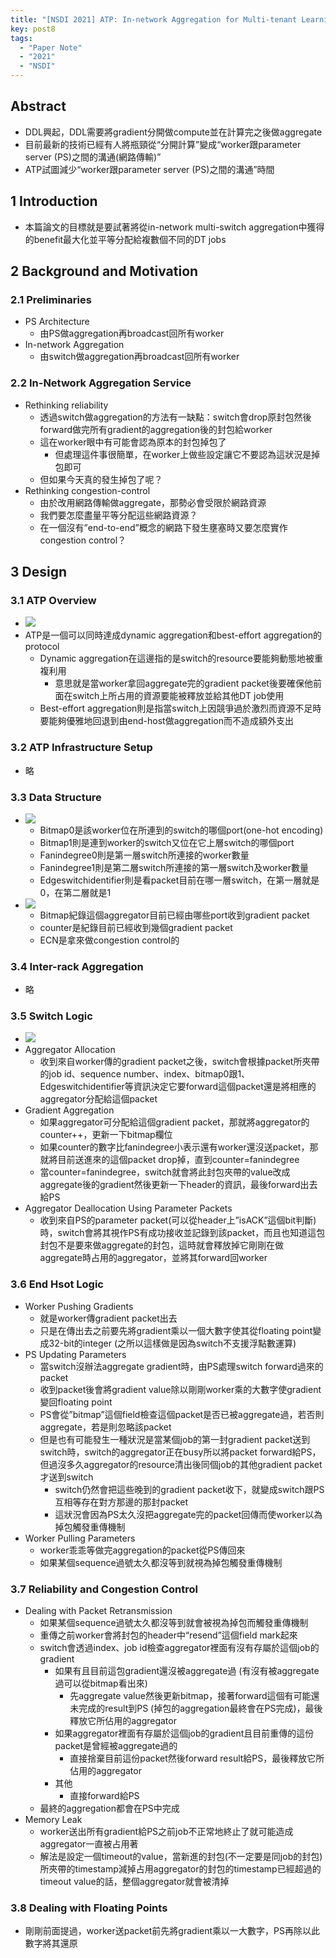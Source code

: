 ```yaml
---
title: "[NSDI 2021] ATP: In-network Aggregation for Multi-tenant Learning"
key: post8
tags:
  - "Paper Note"
  - "2021"
  - "NSDI"
---
```

<!--more-->
## Abstract

- DDL興起，DDL需要將gradient分開做compute並在計算完之後做aggregate
- 目前最新的技術已經有人將瓶頸從“分開計算”變成“worker跟parameter server (PS)之間的溝通(網路傳輸)”
- ATP試圖減少“worker跟parameter server (PS)之間的溝通”時間

## 1 Introduction

- 本篇論文的目標就是要試著將從in-network multi-switch aggregation中獲得的benefit最大化並平等分配給複數個不同的DT jobs

## 2 Background and Motivation

### 2.1 Preliminaries

- PS Architecture
    - 由PS做aggregation再broadcast回所有worker
- In-network Aggregation
    - 由switch做aggregation再broadcast回所有worker

### 2.2 In-Network Aggregation Service

- Rethinking reliability
    - 透過switch做aggregation的方法有一缺點：switch會drop原封包然後forward做完所有gradient的aggregation後的封包給worker
    - 這在worker眼中有可能會認為原本的封包掉包了
        - 但處理這件事很簡單，在worker上做些設定讓它不要認為這狀況是掉包即可
    - 但如果今天真的發生掉包了呢？
- Rethinking congestion-control
    - 由於改用網路傳輸做aggregate，那勢必會受限於網路資源
    - 我們要怎麼盡量平等分配這些網路資源？
    - 在一個沒有”end-to-end”概念的網路下發生壅塞時又要怎麼實作congestion  control？

## 3 Design

### 3.1 ATP Overview

- ![](https://i.imgur.com/srgprsg.png)
- ATP是一個可以同時達成dynamic aggregation和best-effort aggregation的protocol
    - Dynamic aggregation在這邊指的是switch的resource要能夠動態地被重複利用
        - 意思就是當worker拿回aggregate完的gradient packet後要確保他前面在switch上所占用的資源要能被釋放並給其他DT job使用
    - Best-effort aggregation則是指當switch上因競爭過於激烈而資源不足時要能夠優雅地回退到由end-host做aggregation而不造成額外支出

### 3.2 ATP Infrastructure Setup

- 略

### 3.3 Data Structure

- ![](https://i.imgur.com/fH7ciah.png)
    - Bitmap0是該worker位在所連到的switch的哪個port(one-hot encoding)
    - Bitmap1則是連到worker的switch又位在它上層switch的哪個port
    - Fanindegree0則是第一層switch所連接的worker數量
    - Fanindegree1則是第二層switch所連接的第一層switch及worker數量
    - Edgeswitchidentifier則是看packet目前在哪一層switch，在第一層就是0，在第二層就是1
- ![](https://i.imgur.com/Qc3GuzM.png)
    - Bitmap紀錄這個aggregator目前已經由哪些port收到gradient packet
    - counter是紀錄目前已經收到幾個gradient packet
    - ECN是拿來做congestion control的

### 3.4 Inter-rack Aggregation

- 略

### 3.5 Switch Logic

- ![](https://i.imgur.com/oghUSkl.png)
- Aggregator Allocation
    - 收到來自worker傳的gradient packet之後，switch會根據packet所夾帶的job id、sequence number、index、bitmap0跟1、Edgeswitchidentifier等資訊決定它要forward這個packet還是將相應的aggregator分配給這個packet
- Gradient Aggregation
    - 如果aggregator可分配給這個gradient packet，那就將aggregator的counter++，更新一下bitmap欄位
    - 如果counter的數字比fanindegree小表示還有worker還沒送packet，那就將目前送進來的這個packet drop掉，直到counter=fanindegree
    - 當counter=fanindegree，switch就會將此封包夾帶的value改成aggregate後的gradient然後更新一下header的資訊，最後forward出去給PS
- Aggregator Deallocation Using Parameter Packets
    - 收到來自PS的parameter packet(可以從header上”isACK”這個bit判斷)時，switch會將其視作PS有成功接收並記錄到該packet，而且也知道這包封包不是要來做aggregate的封包，這時就會釋放掉它剛剛在做aggregate時占用的aggregator，並將其forward回worker

### 3.6 End Hsot Logic

- Worker Pushing Gradients
    - 就是worker傳gradient packet出去
    - 只是在傳出去之前要先將gradient乘以一個大數字使其從floating point變成32-bit的integer (之所以這樣做是因為switch不支援浮點數運算)
- PS Updating Parameters
    - 當switch沒辦法aggregate gradient時，由PS處理switch forward過來的packet
    - 收到packet後會將gradient value除以剛剛worker乘的大數字使gradient變回floating point
    - PS會從”bitmap”這個field檢查這個packet是否已被aggregate過，若否則aggregate，若是則忽略該packet
    - 但是也有可能發生一種狀況是當某個job的第一封gradient packet送到switch時，switch的aggregator正在busy所以將packet forward給PS，但過沒多久aggregator的resource清出後同個job的其他gradient packet才送到switch
        - switch仍然會把這些晚到的gradient packet收下，就變成switch跟PS互相等存在對方那邊的那封packet
        - 這狀況會因為PS太久沒把aggregate完的packet回傳而使worker以為掉包觸發重傳機制
- Worker Pulling Parameters
    - worker乖乖等做完aggregation的packet從PS傳回來
    - 如果某個sequence過號太久都沒等到就視為掉包觸發重傳機制

### 3.7 Reliability and Congestion Control

- Dealing with Packet Retransmission
    - 如果某個sequence過號太久都沒等到就會被視為掉包而觸發重傳機制
    - 重傳之前worker會將封包的header中“resend”這個field mark起來
    - switch會透過index、job id檢查aggregator裡面有沒有存屬於這個job的gradient
        - 如果有且目前這包gradient還沒被aggregate過 (有沒有被aggregate過可以從bitmap看出來)
            - 先aggregate value然後更新bitmap，接著forward這個有可能還未完成的result到PS (掉包的aggregation最終會在PS完成)，最後釋放它所佔用的aggregator
        - 如果aggregator裡面有存屬於這個job的gradient且目前重傳的這份packet是曾經被aggregate過的
            - 直接捨棄目前這份packet然後forward result給PS，最後釋放它所佔用的aggregator
        - 其他
            - 直接forward給PS
    - 最終的aggregation都會在PS中完成
- Memory Leak
    - worker送出所有gradient給PS之前job不正常地終止了就可能造成aggregator一直被占用著
    - 解法是設定一個timeout的value，當新進的封包(不一定要是同job的封包)所夾帶的timestamp減掉占用aggregator的封包的timestamp已經超過的timeout value的話，整個aggregator就會被清掉

### 3.8 Dealing with Floating Points

- 剛剛前面提過，worker送packet前先將gradient乘以一大數字，PS再除以此數字將其還原
